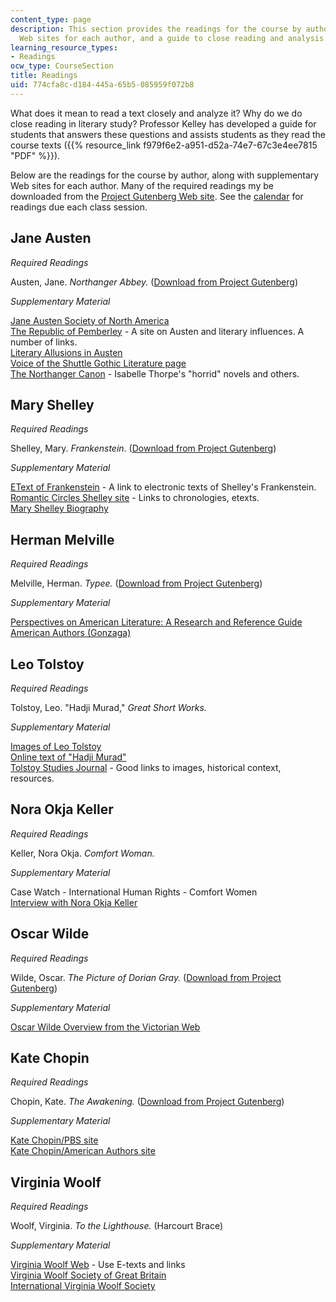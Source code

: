 ```yaml
---
content_type: page
description: This section provides the readings for the course by author, supplementary
  Web sites for each author, and a guide to close reading and analysis.
learning_resource_types:
- Readings
ocw_type: CourseSection
title: Readings
uid: 774cfa8c-d184-445a-65b5-085959f072b8
---
```


What does it mean to read a text closely and analyze it? Why do we do close reading in literary study? Professor Kelley has developed a guide for students that answers these questions and assists students as they read the course texts ({{% resource_link f979f6e2-a951-d52a-74e7-67c3e4ee7815 "PDF" %}}).

Below are the readings for the course by author, along with supplementary Web sites for each author. Many of the required readings my be downloaded from the [Project Gutenberg Web site](http://www.gutenberg.org/). See the [calendar](/courses/21l-003-introduction-to-fiction-spring-2002/pages/calendar) for readings due each class session.

Jane Austen
-----------

_Required Readings_

Austen, Jane. _Northanger Abbey._ ([Download from Project Gutenberg](http://www.gutenberg.org/browse/BIBREC/BR121.HTM))

_Supplementary Material_

[Jane Austen Society of North America](http://www.jasna.org/)  
[The Republic of Pemberley](http://austenprose.com/tag/the-republic-of-pemberley/) - A site on Austen and literary influences. A number of links.  
[Literary Allusions in Austen](http://www.pemberley.com/janeinfo/litallus.html)  
[Voice of the Shuttle Gothic Literature page](http://vos.ucsb.edu/browse.asp?id=2540)  
[The Northanger Canon](https://janeausteninvermont.wordpress.com/2008/08/07/the-northanger-canon-jane-austens-booklist/) - Isabelle Thorpe's "horrid" novels and others.

Mary Shelley
------------

_Required Readings_

Shelley, Mary. _Frankenstein_. ([Download from Project Gutenberg](http://www.gutenberg.org/browse/BIBREC/BR84.HTM))

_Supplementary Material_

[EText of Frankenstein](http://etext.virginia.edu/toc/modeng/public/SheFran.html) - A link to electronic texts of Shelley's Frankenstein.  
[Romantic Circles Shelley site](http://www.rc.umd.edu/reference/chronologies/shelcron/) - Links to chronologies, etexts.  
[Mary Shelley Biography](http://www.english.upenn.edu/)

Herman Melville
---------------

_Required Readings_

Melville, Herman. _Typee._ ([Download from Project Gutenberg](http://www.gutenberg.org/browse/BIBREC/BR1900.HTM))

_Supplementary Material_

[Perspectives on American Literature: A Research and Reference Guide](https://www.paulreuben.website/pal/table.html)  
[American Authors (Gonzaga)](http://public.wsu.edu/~campbelld/amlit/aufram.html)

Leo Tolstoy
-----------

_Required Readings_

Tolstoy, Leo. "Hadji Murad," _Great Short Works._

_Supplementary Material_

[Images of Leo Tolstoy](http://www.online-literature.com/tolstoy/hadji-murad/1/)  
[Online text of "Hadji Murad"](http://www.online-literature.com/tolstoy/hadji-murad/1/)  
[Tolstoy Studies Journal](http://sites.utoronto.ca/tolstoy/journal.html) - Good links to images, historical context, resources.

Nora Okja Keller
----------------

_Required Readings_

Keller, Nora Okja. _Comfort Woman._

_Supplementary Material_

Case Watch - International Human Rights - Comfort Women  
[Interview with Nora Okja Keller](http://www.identitytheory.com/people/birnbaum43.html)

Oscar Wilde
-----------

_Required Readings_

Wilde, Oscar. _The Picture of Dorian Gray._ ([Download from Project Gutenberg](http://www.gutenberg.org/browse/BIBREC/BR4078.HTM))

_Supplementary Material_

[Oscar Wilde Overview from the Victorian Web](http://www.victorianweb.org/authors/wilde/wildeov.html)

Kate Chopin
-----------

_Required Readings_

Chopin, Kate. _The Awakening._ ([Download from Project Gutenberg](http://www.gutenberg.org/browse/BIBREC/BR160.HTM))

_Supplementary Material_

[Kate Chopin/PBS site](http://www.pbs.org/katechopin/)  
[Kate Chopin/American Authors site](http://public.wsu.edu/~campbelld/amlit/chopin.htm)

Virginia Woolf
--------------

_Required Readings_

Woolf, Virginia. _To the Lighthouse._ (Harcourt Brace)

_Supplementary Material_

[Virginia Woolf Web](https://mantex.co.uk/virginia-woolf-web-links/) - Use E-texts and links  
[Virginia Woolf Society of Great Britain](http://www.virginiawoolfsociety.co.uk/)  
[International Virginia Woolf Society](http://www.utoronto.ca/IVWS/)